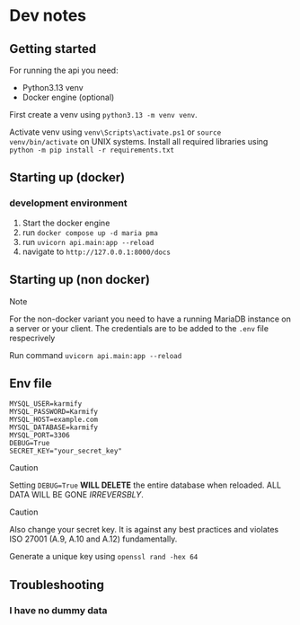 # Dev notes

## Getting started

For running the api you need:

* Python3.13 venv 
* Docker engine (optional)

First create a venv using `python3.13 -m venv venv`. 

Activate venv using `venv\Scripts\activate.ps1` or `source venv/bin/activate` on UNIX systems. Install all required libraries using `python -m pip install -r requirements.txt`

## Starting up (docker)


### development environment

1. Start the docker engine
2. run `docker compose up -d maria pma`
3. run `uvicorn api.main:app --reload` 
4. navigate to `http://127.0.0.1:8000/docs`

## Starting up (non docker)

> [!NOTE]
> For the non-docker variant you need to have a running MariaDB instance on a server or your client. The credentials are to be added to the `.env` file respecrively 

Run command `uvicorn api.main:app --reload` 

## Env file

```env
MYSQL_USER=karmify
MYSQL_PASSWORD=Karmify
MYSQL_HOST=example.com
MYSQL_DATABASE=karmify
MYSQL_PORT=3306
DEBUG=True
SECRET_KEY="your_secret_key"

``` 
> [!CAUTION]
> Setting `DEBUG=True` **WILL DELETE** the entire database when reloaded. ALL DATA WILL BE GONE _IRREVERSBLY_.

> [!CAUTION]
>  Also change your secret key. It is against any best practices and violates ISO 27001 (A.9, A.10 and A.12) fundamentally.
>
> Generate a unique key using `openssl rand -hex 64`

## Troubleshooting

### I have no dummy data

<!--TODO: Add troubleshooting -->